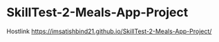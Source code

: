 # SkillTest-2-Meals-App-Project
Hostlink https://imsatishbind21.github.io/SkillTest-2-Meals-App-Project/
